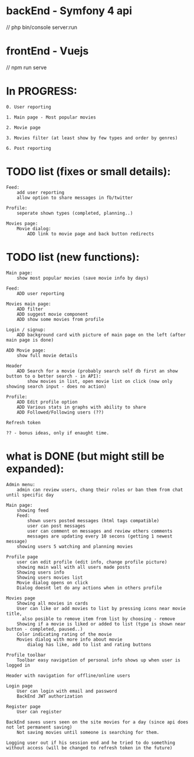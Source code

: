 # backEnd - Symfony 4 api
// php bin/console server:run

# frontEnd - Vuejs
// npm run serve

# In PROGRESS:    
    0. User reporting
    
    1. Main page - Most popular movies
    
    2. Movie page
    
    3. Movies filter (at least show by few types and order by genres)
    
    6. Post reporting
        
# TODO list (fixes or small details):  
    Feed:
        add user reporting
        allow option to share messages in fb/twitter
        
    Profile:
        seperate shown types (completed, planning..)

    Movies page:
        Movie dialog:
            ADD link to movie page and back button redirects
        
# TODO list (new functions):
    Main page:
        show most popular movies (save movie info by days)  
        
    Feed:
        ADD user reporting

    Movies main page:
        ADD filter
        ADD suggest movie component
        ADD show some movies from profile
        
    Login / signup:
        ADD background card with picture of main page on the left (after main page is done)
            
    ADD Movie page:
        show full movie details
        
    Header
        ADD Search for a movie (probably search self db first an show button to o better search - in API):
            show movies in list, open movie list on click (now only showing search input - does no action)
        
    Profile:
        ADD Edit profile option
        ADD Various stats in graphs with ability to share
        ADD Followed/Following users (??)
    
    Refresh token

    ?? - bonus ideas, only if enaught time.

# what is DONE (but might still be expanded):
    Admin menu:
        admin can review users, chang their roles or ban them from chat until specific day
    
    Main page:
        showing feed
        Feed:
            shown users posted messages (html tags compatible)
            user can post messages
            user can comment on messages and review others comments
            messages are updating every 10 secons (getting 1 newest message)
        showing users 5 watching and planning movies

    Profile page
        user can edit profile (edit info, change profile picture)
        showing main wall with all users made posts
        Showing users info
        Showing users movies list
        Movie dialog opens on click
        Dialog doesnt let do any actions when in others profile

    Movies page
        Showing all movies in cards
        User can like or add movies to list by pressing icons near movie title, 
          also posible to remove item from list by choosing - remove
        Showing if a movie is liked or added to list (type is shown near button - completed, paused..)
        Color indicating rating of the movie
        Movies dialog with more info about movie
            dialog has like, add to list and rating buttons
        
    Profile toolbar
        Toolbar easy navigation of personal info shows up when user is logged in
        
    Header with navigation for offline/online users
    
    Login page
        User can login with email and password
        BackEnd JWT authorization
    
    Register page
        User can register
        
    BackEnd saves users seen on the site movies for a day (since api does not let permanent saving)
        Not saving movies until someone is searching for them.
        
    Logging user out if his session end and he tried to do something without access (will be changed to refresh token in the future)